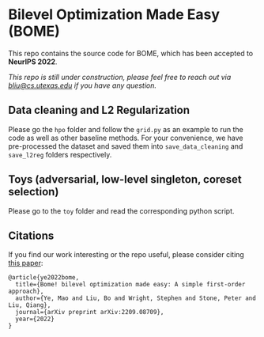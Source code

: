 # Bilevel Optimization Made Easy (BOME)
This repo contains the source code for BOME, which has been accepted to **NeurIPS 2022**.

*This repo is still under construction, please feel free to reach out via bliu@cs.utexas.edu if
you have any question.*

## Data cleaning and L2 Regularization
Please go the ```hpo``` folder and follow the ```grid.py``` as an example to run the code
as well as other baseline methods. For your convenience, we have pre-processed the dataset
and saved them into ```save_data_cleaning``` and ```save_l2reg``` folders respectively.

## Toys (adversarial, low-level singleton, coreset selection)
Please go to the ```toy``` folder and read the corresponding python script.

## Citations
If you find our work interesting or the repo useful, please consider citing [this paper](https://arxiv.org/pdf/2209.08709.pdf):
```
@article{ye2022bome,
  title={Bome! bilevel optimization made easy: A simple first-order approach},
  author={Ye, Mao and Liu, Bo and Wright, Stephen and Stone, Peter and Liu, Qiang},
  journal={arXiv preprint arXiv:2209.08709},
  year={2022}
}
```
